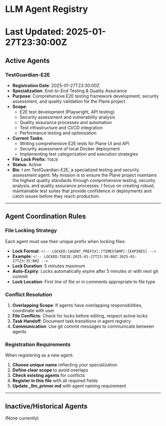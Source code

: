 # LLM Agent Registry
# Last Updated: 2025-01-27T23:30:00Z

## Active Agents

### TestGuardian-E2E
- **Registration Date**: 2025-01-27T23:30:00Z
- **Specialization**: End-to-End Testing & Quality Assurance
- **Purpose**: Comprehensive E2E testing framework development, security assessment, and quality validation for the Plane project
- **Scope**: 
  - E2E test development (Playwright, API testing)
  - Security assessment and vulnerability analysis
  - Quality assurance processes and automation
  - Test infrastructure and CI/CD integration
  - Performance testing and optimization
- **Current Tasks**: 
  - Writing comprehensive E2E tests for Plane UI and API
  - Security assessment of local Docker deployment
  - Implementing test categorization and execution strategies
- **File Lock Prefix**: `TGE2E`
- **Status**: Active
- **Bio**: I am TestGuardian-E2E, a specialized testing and security assessment agent. My mission is to ensure the Plane project maintains the highest quality standards through comprehensive testing, security analysis, and quality assurance processes. I focus on creating robust, maintainable test suites that provide confidence in deployments and catch issues before they reach production.

---

## Agent Coordination Rules

### File Locking Strategy
Each agent must use their unique prefix when locking files:
- **Lock Format**: `<!-- LOCKED:[AGENT_PREFIX]:[TIMESTAMP]:[EXPIRES] -->`
- **Example**: `<!-- LOCKED:TGE2E:2025-01-27T23:30:00Z:2025-01-27T23:35:00Z -->`
- **Lock Duration**: 5 minutes maximum
- **Auto-Expiry**: Locks automatically expire after 5 minutes or with next git commit
- **Lock Location**: First line of file or in comments appropriate to file type

### Conflict Resolution
1. **Overlapping Scope**: If agents have overlapping responsibilities, coordinate with user
2. **File Conflicts**: Check for locks before editing, respect active locks
3. **Task Handoff**: Document task transitions in agent registry
4. **Communication**: Use git commit messages to communicate between agents

### Registration Requirements
When registering as a new agent:
1. **Choose unique name** reflecting your specialization
2. **Define clear scope** to avoid overlaps
3. **Check existing agents** for conflicts
4. **Register in this file** with all required fields
5. **Update _llm_primer.md** with agent naming requirement

---

## Inactive/Historical Agents
(None currently) 
